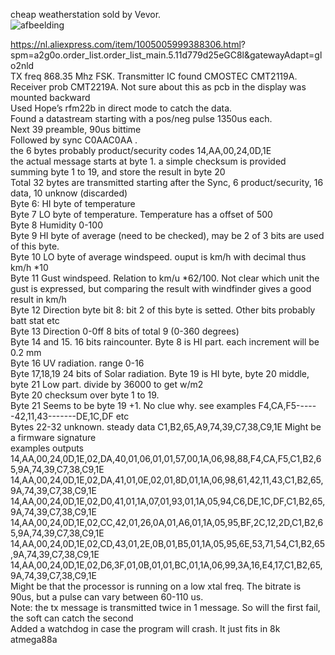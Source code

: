 cheap weatherstation sold by Vevor.<br/> ![afbeelding](https://github.com/user-attachments/assets/36f7f097-8bcf-461c-8439-d1e50432dca4)

https://nl.aliexpress.com/item/1005005999388306.html?
spm=a2g0o.order_list.order_list_main.5.11d779d25eGC8l&gatewayAdapt=glo2nld<br/>
TX freq 868.35 Mhz FSK. Transmitter IC found CMOSTEC CMT2119A.<br/>
Receiver prob CMT2219A. Not sure about this as pcb in the display was mounted backward<br/>
Used Hope’s rfm22b in direct mode to catch the data.<br/>
Found a datastream starting with a pos/neg pulse 1350us each.<br/>
Next 39 preamble, 90us bittime<br/>
Followed by sync C0AAC0AA .<br/>
the 6 bytes probably product/security codes 14,AA,00,24,0D,1E<br/>
the actual message starts at byte 1. a simple checksum is provided summing byte 1 to 19, and store the result in byte 20<br/>
Total 32 bytes are transmitted starting after the Sync, 6 product/security, 16 data, 10 unknow (discarded)<br/>
Byte 6: HI byte of temperature<br/>
Byte 7 LO byte of temperature. Temperature has a offset of 500<br/>
Byte 8 Humidity 0-100<br/>
Byte 9 HI byte of average (need to be checked), may be 2 of 3 bits are used of this byte.<br/>
Byte 10 LO byte of average windspeed. ouput is km/h with decimal thus km/h *10<br/>
Byte 11 Gust windspeed. Relation to km/u *62/100. Not clear which unit the gust is expressed, but comparing the result with windfinder gives a good result in km/h<br/>
Byte 12 Direction byte bit 8: bit 2 of this byte is setted. Other bits probably batt stat etc<br/>
Byte 13 Direction 0-0ff 8 bits of total 9 (0-360 degrees)<br/>
Byte 14 and 15. 16 bits raincounter. Byte 8 is HI part. each increment will be 0.2 mm<br/>
Byte 16 UV radiation. range 0-16<br/>
Byte 17,18,19 24 bits of Solar radiation. Byte 19 is HI byte, byte 20 middle, byte 21 Low part. divide by 36000 to get w/m2<br/>
Byte 20 checksum over byte 1 to 19.<br/>
Byte 21 Seems to be byte 19 +1. No clue why. see examples F4,CA,F5------42,11,43-------DE,1C,DF etc<br/>
Bytes 22-32 unknown. steady data C1,B2,65,A9,74,39,C7,38,C9,1E Might be a firmware signature<br/>
examples outputs 14,AA,00,24,0D,1E,02,DA,40,01,06,01,01,57,00,1A,06,98,88,F4,CA,F5,C1,B2,65,9A,74,39,C7,38,C9,1E <br/>
14,AA,00,24,0D,1E,02,DA,41,01,0E,02,01,8D,01,1A,06,98,61,42,11,43,C1,B2,65,9A,74,39,C7,38,C9,1E <br/>
14,AA,00,24,0D,1E,02,D0,41,01,1A,07,01,93,01,1A,05,94,C6,DE,1C,DF,C1,B2,65,9A,74,39,C7,38,C9,1E<br/>
14,AA,00,24,0D,1E,02,CC,42,01,26,0A,01,A6,01,1A,05,95,BF,2C,12,2D,C1,B2,65,9A,74,39,C7,38,C9,1E <br/>
14,AA,00,24,0D,1E,02,CD,43,01,2E,0B,01,B5,01,1A,05,95,6E,53,71,54,C1,B2,65,9A,74,39,C7,38,C9,1E <br/>
14,AA,00,24,0D,1E,02,D6,3F,01,0B,01,01,BC,01,1A,06,99,3A,16,E4,17,C1,B2,65,9A,74,39,C7,38,C9,1E<br/>
Might be that the processor is running on a low xtal freq. The bitrate is 90us, but a pulse can vary between 60-110 us. <br/>Note: the tx message is transmitted twice in 1 message. So will the first fail, the soft can catch the second<br/>
Added a watchdog in case the program will crash. It just fits in 8k atmega88a<br/>

